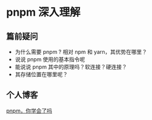 # pnpm 深入理解

## 篇前疑问

- 为什么需要 pnpm ? 相对 npm 和 yarn，其优势在哪里？
- 说说 pnpm 使用的基本指令呢
- 能说说 pnpm 其中的原理吗？软连接？硬连接？
- 其存储位置在哪里呢？

## 个人博客

[pnpm，你学会了吗](https://juejin.cn/post/7162145299102695455)
